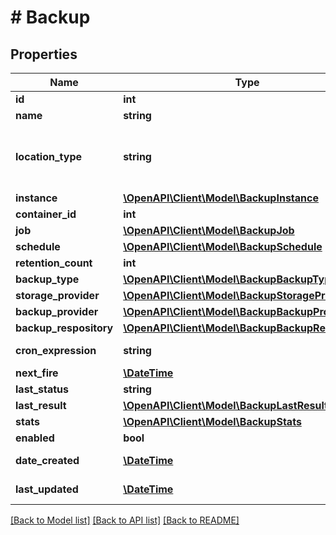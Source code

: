 # # Backup

## Properties

Name | Type | Description | Notes
------------ | ------------- | ------------- | -------------
**id** | **int** | Backup ID | [optional]
**name** | **string** | Name | [optional]
**location_type** | **string** | Source Type (instance, server, storage) | [optional]
**instance** | [**\OpenAPI\Client\Model\BackupInstance**](BackupInstance.md) |  | [optional]
**container_id** | **int** |  | [optional]
**job** | [**\OpenAPI\Client\Model\BackupJob**](BackupJob.md) |  | [optional]
**schedule** | [**\OpenAPI\Client\Model\BackupSchedule**](BackupSchedule.md) |  | [optional]
**retention_count** | **int** |  | [optional]
**backup_type** | [**\OpenAPI\Client\Model\BackupBackupType**](BackupBackupType.md) |  | [optional]
**storage_provider** | [**\OpenAPI\Client\Model\BackupStorageProvider**](BackupStorageProvider.md) |  | [optional]
**backup_provider** | [**\OpenAPI\Client\Model\BackupBackupProvider**](BackupBackupProvider.md) |  | [optional]
**backup_respository** | [**\OpenAPI\Client\Model\BackupBackupRespository**](BackupBackupRespository.md) |  | [optional]
**cron_expression** | **string** | Cron Expression | [optional]
**next_fire** | [**\DateTime**](\DateTime.md) | Next Fire | [optional]
**last_status** | **string** | Last Status | [optional]
**last_result** | [**\OpenAPI\Client\Model\BackupLastResult**](BackupLastResult.md) |  | [optional]
**stats** | [**\OpenAPI\Client\Model\BackupStats**](BackupStats.md) |  | [optional]
**enabled** | **bool** | Enabled | [optional]
**date_created** | [**\DateTime**](\DateTime.md) | Date Created | [optional]
**last_updated** | [**\DateTime**](\DateTime.md) | Last Updated | [optional]

[[Back to Model list]](../../README.md#models) [[Back to API list]](../../README.md#endpoints) [[Back to README]](../../README.md)

